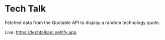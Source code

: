 # Tech Talk
Fetched data from the Quotable API to display a random technology quote.

Live: https://techtalkapi.netlify.app
